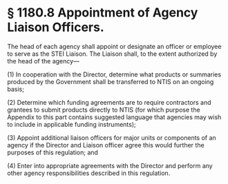 # § 1180.8   Appointment of Agency Liaison Officers.

The head of each agency shall appoint or designate an officer or employee to serve as the STEI Liaison. The Liaison shall, to the extent authorized by the head of the agency—


(1) In cooperation with the Director, determine what products or summaries produced by the Government shall be transferred to NTIS on an ongoing basis;


(2) Determine which funding agreements are to require contractors and grantees to submit products directly to NTIS (for which purpose the Appendix to this part contains suggested language that agencies may wish to include in applicable funding instruments);


(3) Appoint additional liaison officers for major units or components of an agency if the Director and Liaison officer agree this would further the purposes of this regulation; and


(4) Enter into appropriate agreements with the Director and perform any other agency responsibilities described in this regulation.




